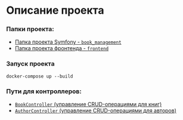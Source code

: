 # Описание проекта

### Папки проекта:
- [Папка проекта Symfony - `book_management`](./book_management)
- [Папка проекта фронтенда - `frontend`](./frontend)

### Запуск проекта
```docker-compose up --build```

### Пути для контроллеров:
- [`BookController` (управление CRUD-операциями для книг)](./book_management/src/Controller/BookController.php)
- [`AuthorController` (управление CRUD-операциями для авторов)](./book_management/src/Controller/AuthorController.php)
